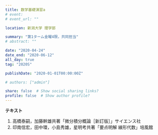 ```yaml
---
title: 数学基礎演習a
# event: 
# event_url: ""

location: 新潟大学 理学部

summary: "第1ターム金曜4限，共同担当"
# abstract: ""

date: "2020-04-24"
date_end: "2020-06-12"
all_day: true
tag: "2020S"

publishDate: "2020-01-01T00:00:00Z"

# authors: ["admin"]

share: false  # Show social sharing links?
profile: false  # Show author profile?
---
```


**テキスト**

1. 高橋泰嗣，加藤幹雄共著「微分積分概論［新訂版］」サイエンス社
2. 印南信宏，田中環，小島秀雄，星明考共著「要点明解 線形代数」培風館
